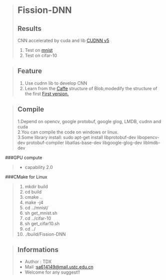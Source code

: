 >Fission-DNN
>==========
>Results
>--------
>CNN accelerated by cuda and lib <a href ="https://developer.nvidia.com/cudnn">CUDNN v5</a>
>1. Test on <a href="http://yann.lecun.com/exdb/mnist/"> mnist</a>    
>2. Test on cifar-10

>Feature
>--------
>1. Use cudnn lib to develop CNN
>2. Learn from the <a href="https://github.com/BVLC/caffe"> Caffe</a> structure of Blob,modedify the structure of the first <a href="https://github.com/TanDongXu/CUDA-MCDNN">First version.</a>

>Compile
>-------
>1.Depend on opencv, google protobuf, google glog, LMDB, cudnn and cuda    
>2.You can compile the code on windows or linux.   
>3.Some library install:
>  sudo  apt-get install libprotobuf-dev libopencv-dev protobuf-compiler libatlas-base-dev libgoogle-glog-dev liblmdb-dev

###GPU compute 
>* capability 2.0   

###CMake for Linux
>1. mkdir build  
>2. cd build  
>3. cmake ..  
>4. make -j4  
>5. cd ../mnist/  
>6. sh get_mnist.sh  
>7. cd ../cifar-10  
>8. sh get_cifar10.sh  
>9. cd ../  
>10. ./build/Fission-DNN  

>Informations
>------------
>* Author : TDX  
>* Mail   :sa614149@mail.ustc.edu.cn  
>* Welcome for any suggest!!   

